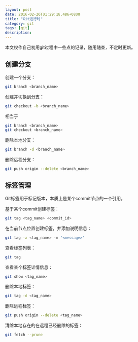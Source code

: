 ```yaml
---
layout: post
date: 2016-02-26T01:29:18.486+0800
title: "Git进行时"
category: git
tags: [git]
description: 
---
```


本文权作自己初用git过程中一些点的记录，随用随查，不定时更新。

## 创建分支

创建一个分支：

``` bash
git branch <branch_name>
```


创建并切换到分支：

``` bash
git checkout -b <branch_name>
```

相当于

``` bash
git branch <branch_name>
git checkout <branch_name>
```

删除本地分支：

``` bash
git branch -d <branch_name>
```

删除远程分支：

``` bash
git push origin --delete <branch_name>
```

## 标签管理

Git标签用于标记版本，本质上是某个commit节点的一个引用。

基于某个commit创建标签：

``` bash
git tag <tag_name> <commit_id>
```

在当前节点位置创建标签，并添加说明信息：

``` bash
git tag -a <tag_name> -m '<message>'
```

查看标签列表：

``` bash
git tag
```

查看某个标签详情信息：

``` bash
git show <tag_name>
```

删除本地标签：

``` bash
git tag -d <tag_name>
```

删除远程标签：

``` bash
git push origin --delete <tag_name>
```

清除本地存在的在远程已经删除的标签：

``` bash
git fetch --prune
```






